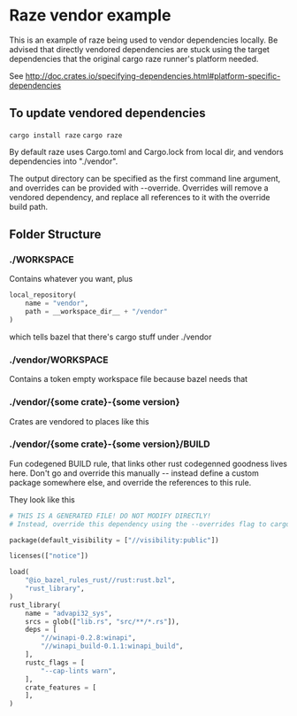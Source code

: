 # Raze vendor example

This is an example of raze being used to vendor dependencies locally. Be advised that directly vendored dependencies are stuck using the target dependencies that the original cargo raze runner's platform needed.

See http://doc.crates.io/specifying-dependencies.html#platform-specific-dependencies

## To update vendored dependencies
`cargo install raze`
`cargo raze`

By default raze uses Cargo.toml and Cargo.lock from local dir, and vendors dependencies into "./vendor".

The output directory can be specified as the first command line argument, and overrides can be provided with --override. Overrides will remove a vendored dependency, and replace all references to it with the override build path.

## Folder Structure
### ./WORKSPACE
Contains whatever you want, plus
```python
local_repository(
    name = "vendor",
    path = __workspace_dir__ + "/vendor"
)
```
which tells bazel that there's cargo stuff under ./vendor

### ./vendor/WORKSPACE
Contains a token empty workspace file because bazel needs that

### ./vendor/{some crate}-{some version}
Crates are vendored to places like this

### ./vendor/{some crate}-{some version}/BUILD
Fun codegened BUILD rule, that links other rust codegenned goodness lives here.
Don't go and override this manually -- instead define a custom package somewhere else, and override the references to this rule.

They look like this
```python
# THIS IS A GENERATED FILE! DO NOT MODIFY DIRECTLY!
# Instead, override this dependency using the --overrides flag to cargo raze

package(default_visibility = ["//visibility:public"])

licenses(["notice"])

load(
    "@io_bazel_rules_rust//rust:rust.bzl",
    "rust_library",
)
rust_library(
    name = "advapi32_sys",
    srcs = glob(["lib.rs", "src/**/*.rs"]),
    deps = [
        "//winapi-0.2.8:winapi",
        "//winapi_build-0.1.1:winapi_build",
    ],
    rustc_flags = [
        "--cap-lints warn",
    ],
    crate_features = [
    ],
)
```
